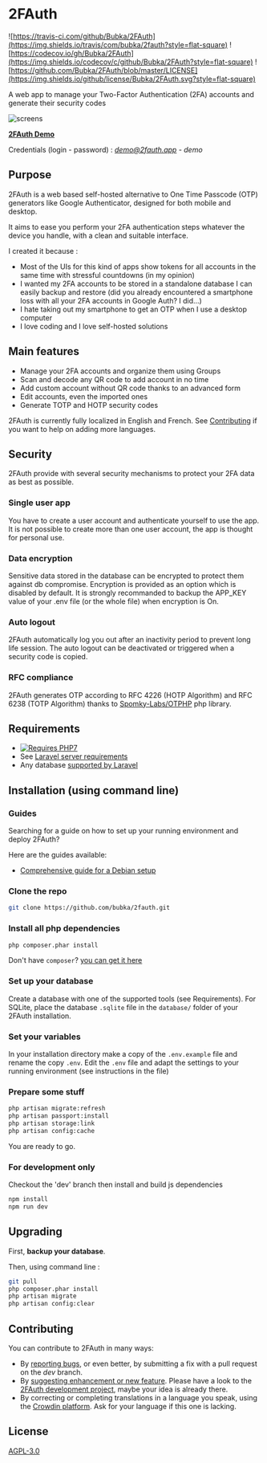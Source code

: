 # 2FAuth

![https://travis-ci.com/github/Bubka/2FAuth](https://img.shields.io/travis/com/bubka/2fauth?style=flat-square)
![https://codecov.io/gh/Bubka/2FAuth](https://img.shields.io/codecov/c/github/Bubka/2FAuth?style=flat-square)
![https://github.com/Bubka/2FAuth/blob/master/LICENSE](https://img.shields.io/github/license/Bubka/2FAuth.svg?style=flat-square)

A web app to manage your Two-Factor Authentication (2FA) accounts and generate their security codes

![screens](https://user-images.githubusercontent.com/858858/100485897-18c21400-3102-11eb-9c72-ea0b1b46ef2e.png)

[**2FAuth Demo**](https://demo.2fauth.app/)

Credentials (login - password) : *demo@2fauth.app* - *demo*

## Purpose

2FAuth is a web based self-hosted alternative to One Time Passcode (OTP) generators like Google Authenticator, designed for both mobile and desktop.

It aims to ease you perform your 2FA authentication steps whatever the device you handle, with a clean and suitable interface.

I created it because :

* Most of the UIs for this kind of apps show tokens for all accounts in the same time with stressful countdowns (in my opinion)
* I wanted my 2FA accounts to be stored in a standalone database I can easily backup and restore (did you already encountered a smartphone loss with all your 2FA accounts in Google Auth? I did...)
* I hate taking out my smartphone to get an OTP when I use a desktop computer
* I love coding and I love self-hosted solutions

## Main features

* Manage your 2FA accounts and organize them using Groups
* Scan and decode any QR code to add account in no time
* Add custom account without QR code thanks to an advanced form
* Edit accounts, even the imported ones
* Generate TOTP and HOTP security codes

2FAuth is currently fully localized in English and French. See [Contributing](#Contributing) if you want to help on adding more languages.

## Security

2FAuth provide with several security mechanisms to protect your 2FA data as best as possible.

### Single user app

You have to create a user account and authenticate yourself to use the app. It is not possible to create more than one user account, the app is thought for personal use.

### Data encryption

Sensitive data stored in the database can be encrypted to protect them against db compromise. Encryption is provided as an option which is disabled by default. It is strongly recommanded to backup the APP_KEY value of your .env file (or the whole file) when encryption is On.

### Auto logout

2FAuth automatically log you out after an inactivity period to prevent long life session. The auto logout can be deactivated or triggered when a security code is copied.

### RFC compliance

2FAuth generates OTP according to RFC 4226 (HOTP Algorithm) and RFC 6238 (TOTP Algorithm) thanks to [Spomky-Labs/OTPHP](https://github.com/Spomky-Labs/otphp) php library.

## Requirements

* [![Requires PHP7](https://img.shields.io/badge/php-7.3.*-red.svg?style=flat-square)](https://secure.php.net/downloads.php)
* See [Laravel server requirements](https://laravel.com/docs/7.x/installation#server-requirements)
* Any database [supported by Laravel](https://laravel.com/docs/7.x/database)

## Installation (using command line)

### Guides

Searching for a guide on how to set up your running environment and deploy 2FAuth?

Here are the guides available:

* [Comprehensive guide for a Debian setup](docs/debian-setup.md)

### Clone the repo

```sh
git clone https://github.com/bubka/2fauth.git
```

### Install all php dependencies

```sh
php composer.phar install
```

Don't have `composer`? [you can get it here](https://getcomposer.org/download/)

### Set up your database

Create a database with one of the supported tools (see Requirements).
For SQLite, place the database `.sqlite` file in the `database/` folder of your 2FAuth installation.

### Set your variables

In your installation directory make a copy of the `.env.example` file and rename the copy `.env`.
Edit the `.env` file and adapt the settings to your running environment (see instructions in the file)

### Prepare some stuff

```sh
php artisan migrate:refresh
php artisan passport:install
php artisan storage:link
php artisan config:cache
```

You are ready to go.

### For development only

Checkout the 'dev' branch then install and build js dependencies

```sh
npm install
npm run dev
```

## Upgrading

First, **backup your database**.

Then, using command line :

```sh
git pull
php composer.phar install
php artisan migrate
php artisan config:clear
```

## Contributing

You can contribute to 2FAuth in many ways:

* By [reporting bugs](https://github.com/Bubka/2FAuth/issues/new?template=bug_report.md), or even better, by submitting a fix with a pull request on the *dev* branch.
* By [suggesting enhancement or new feature](https://github.com/Bubka/2FAuth/issues/new?template=feature_request.md). Please have a look to the [2FAuth development project](https://github.com/Bubka/2FAuth/projects/2), maybe your idea is already there.
* By correcting or completing translations in a language you speak, using the [Crowdin platform](https://crowdin.com/project/2fauth). Ask for your language if this one is lacking.

## License

[AGPL-3.0](https://www.gnu.org/licenses/agpl-3.0.html)
